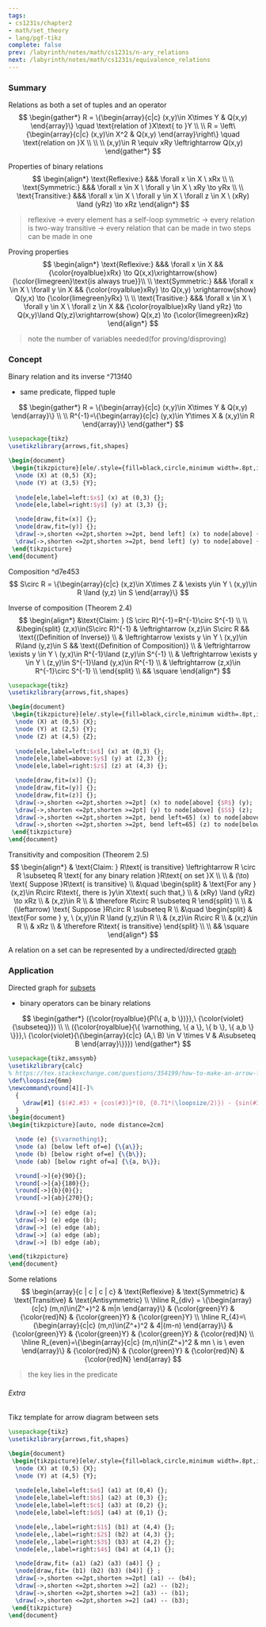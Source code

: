 ```yaml
---
tags:
- cs1231s/chapter2
- math/set_theory
- lang/pgf-tikz
complete: false
prev: /labyrinth/notes/math/cs1231s/n-ary_relations
next: /labyrinth/notes/math/cs1231s/equivalence_relations
---
```


   

### Summary
Relations as both a set of tuples and an operator
$$
\begin{gather*}
R = \{\begin{array}{c|c} (x,y)\in X\times Y & Q(x,y) \end{array}\} \quad \text{relation of }X\text{ to }Y \\
\\
R = \left\{\begin{array}{c|c} (x,y)\in X^2 & Q(x,y) \end{array}\right\} \quad \text{relation on }X \\
\\
\\
(x,y)\in R \equiv xRy \leftrightarrow Q(x,y)
\end{gather*}
$$

Properties of binary relations
$$
\begin{align*}
\text{Reflexive:} &&& \forall x \in X \ xRx \\
\\
\text{Symmetric:} &&& \forall x \in X \ \forall y \in X \ xRy \to yRx \\
\\
\text{Transitive:} &&& \forall x \in X \ \forall y \in X \ \forall z \in X \ (xRy) \land (yRz) \to xRz
\end{align*}
$$
> reflexive -> every element has a self-loop
> symmetric -> every relation is two-way
> transitive -> every relation that can be made in two steps can be made in one

Proving properties
$$
\begin{align*}
\text{Reflexive:} &&& \forall x \in X && {\color{royalblue}xRx} \to Q(x,x)\xrightarrow{show} {\color{limegreen}\text{is always true}}\\
\\
\text{Symmetric:} &&& \forall x \in X \ \forall y \in X && {\color{royalblue}xRy} \to Q(x,y) \xrightarrow{show} Q(y,x) \to {\color{limegreen}yRx} \\
\\
\text{Trasitive:} &&& \forall x \in X \ \forall y \in X \ \forall z \in X && {\color{royalblue}xRy \land yRz} \to Q(x,y)\land Q(y,z)\xrightarrow{show} Q(x,z) \to {\color{limegreen}xRz}
\end{align*}
$$
> note the number of variables needed(for proving/disproving)

### Concept
Binary relation and its inverse ^713f40
- same predicate, flipped tuple

$$
\begin{gather*}
R = \{\begin{array}{c|c} (x,y)\in X\times Y & Q(x,y) \end{array}\} \\
\\
R^{-1}=\{\begin{array}{c|c} (y,x)\in Y\times X & (x,y)\in R \end{array}\}
\end{gather*}
$$
```tikz
\usepackage{tikz}
\usetikzlibrary{arrows,fit,shapes}

\begin{document}
 \begin{tikzpicture}[ele/.style={fill=black,circle,minimum width=.8pt,inner sep=1pt},every fit/.style={ellipse,draw,inner sep=-2pt,minimum width=1.4cm,minimum height=1.8cm}]
  \node (X) at (0,5) {X};
  \node (Y) at (3,5) {Y};
  
  \node[ele,label=left:$x$] (x) at (0,3) {};
  \node[ele,label=right:$y$] (y) at (3,3) {};

  \node[draw,fit=(x)] {};
  \node[draw,fit=(y)] {};  
  \draw[->,shorten <=2pt,shorten >=2pt, bend left] (x) to node[above] {$R$} (y);
  \draw[->,shorten <=2pt,shorten >=2pt, bend left] (y) to node[above] {$R^{-1}$} (x);
 \end{tikzpicture}
\end{document}
```

Composition ^d7e453
$$
S\circ R = \{\begin{array}{c|c} (x,z)\in X\times Z & \exists y\in Y \ (x,y)\in R \land (y,z) \in S \end{array}\}
$$

Inverse of composition (Theorem 2.4)
$$
\begin{align*}
&\text{Claim: } (S \circ R)^{-1}=R^{-1}\circ S^{-1} \\
\\
&\begin{split}
(z,x)\in(S\circ R)^{-1} & \leftrightarrow (x,z)\in S\circ R && \text{(Definition of Inverse)} \\
& \leftrightarrow \exists y \in Y \ (x,y)\in R\land (y,z)\in S && \text{(Definition of Composition)} \\
& \leftrightarrow \exists y \in Y \ (y,x)\in R^{-1}\land (z,y)\in S^{-1} \\
& \leftrightarrow \exists y \in Y \ (z,y)\in S^{-1}\land (y,x)\in R^{-1} \\
& \leftrightarrow (z,x)\in R^{-1}\circ S^{-1} \\
\end{split} \\
&& \square
\end{align*}
$$
```tikz
\usepackage{tikz}
\usetikzlibrary{arrows,fit,shapes}

\begin{document}
 \begin{tikzpicture}[ele/.style={fill=black,circle,minimum width=.8pt,inner sep=1pt},every fit/.style={ellipse,draw,inner sep=-2pt,minimum width=1.4cm,minimum height=1.8cm}]
  \node (X) at (0,5) {X};
  \node (Y) at (2,5) {Y};
  \node (Z) at (4,5) {Z};
  
  \node[ele,label=left:$x$] (x) at (0,3) {};
  \node[ele,label=above:$y$] (y) at (2,3) {};
  \node[ele,label=right:$z$] (z) at (4,3) {};

  \node[draw,fit=(x)] {};
  \node[draw,fit=(y)] {};  
  \node[draw,fit=(z)] {};  
  \draw[->,shorten <=2pt,shorten >=2pt] (x) to node[above] {$R$} (y);
  \draw[->,shorten <=2pt,shorten >=2pt] (y) to node[above] {$S$} (z);
  \draw[->,shorten <=2pt,shorten >=2pt, bend left=65] (x) to node[above] {$S\circ R$} (z);
  \draw[->,shorten <=2pt,shorten >=2pt, bend left=65] (z) to node[below] {$(S \circ R)^{-1}=R^{-1}\circ S^{-1}$} (x);
 \end{tikzpicture}
\end{document}
```

Transitivity and composition (Theorem 2.5)
$$
\begin{align*}
& \text{Claim: } R\text{ is transitive} \leftrightarrow  R \circ R \subseteq R \text{ for any binary relation }R\text{ on set }X \\
\\
& (\to) \text{ Suppose }R\text{ is transitive} \\
&\quad \begin{split}
& \text{For any }(x,z)\in R\circ R\text{, there is }y\in X\text{ such that,} \\
& (xRy) \land (yRz) \to xRz \\
& (x,z)\in R \\
& \therefore R\circ R \subseteq R
\end{split} \\
\\
& (\leftarrow) \text{ Suppose }R\circ R \subseteq R \\
&\quad \begin{split}
& \text{For some } y, \ (x,y)\in R \land (y,z)\in R \\
& (x,z)\in R\circ R \\
& (x,z)\in R \\
& xRz \\
& \therefore R\text{ is transitive}
\end{split} \\
\\
&& \square
\end{align*}
$$

A relation on a set can be represented by a undirected/directed [graph](/labyrinth/notes/math/cs1231s/graphs_of_relations)

### Application
Directed graph for [subsets](/labyrinth/notes/math/cs1231s/sets#^ca7c0d)
- binary operators can be binary relations

$$
\begin{gather*}
({\color{royalblue}{P(\{ a, b \})}},\ {\color{violet}{\subseteq}}) \\
\\
({\color{royalblue}{\{ \varnothing, \{ a \}, \{ b \}, \{ a,b \} \}}},\ {\color{violet}{\{\begin{array}{c|c} (A,\ B) \in V \times V & A\subseteq B \end{array}\}}})
\end{gather*}
$$
```tikz
\usepackage{tikz,amssymb}
\usetikzlibrary{calc}
% https://tex.stackexchange.com/questions/354199/how-to-make-an-arrow-from-a-node-to-itself-have-a-nice-arc
\def\loopsize{6mm}
\newcommand\round[4][-]%
  {
	\draw[#1] ($(#2.#3) + {cos(#3)}*(0, {0.71*(\loopsize/2)}) - {sin(#3)}*({0.71*(\loopsize/2)}, 0)$) arc (180+#3-45:180+#3-45-270:\loopsize/2) #4;
  }
\begin{document}
\begin{tikzpicture}[auto, node distance=2cm]

  \node (e) {$\varnothing$};
  \node (a) [below left of=e] {\{a\}};
  \node (b) [below right of=e] {\{b\}};
  \node (ab) [below right of=a] {\{a, b\}};

  \round[->]{e}{90}{};
  \round[->]{a}{180}{};
  \round[->]{b}{0}{};
  \round[->]{ab}{270}{};
  
  \draw[->] (e) edge (a);
  \draw[->] (e) edge (b);
  \draw[->] (e) edge (ab);
  \draw[->] (a) edge (ab);
  \draw[->] (b) edge (ab);

\end{tikzpicture}
\end{document}
```

Some relations
$$
\begin{array}{c | c | c | c} 
& \text{Reflexive} & \text{Symmetric} & \text{Transitive} & \text{Antisymmetric} \\
\hline
R_{div} = \{\begin{array}{c|c} (m,n)\in(Z^+)^2 & m|n \end{array}\} & {\color{green}Y} & {\color{red}N} & {\color{green}Y} & {\color{green}Y} \\
\hline 
R_{4}=\{\begin{array}{c|c} (m,n)\in(Z^+)^2 & 4|(m-n) \end{array}\} & {\color{green}Y} & {\color{green}Y} & {\color{green}Y} & {\color{red}N} \\
\hline
R_{even}=\{\begin{array}{c|c} (m,n)\in(Z^+)^2 & mn \ is \ even \end{array}\} & {\color{red}N} & {\color{green}Y} & {\color{red}N} & {\color{red}N}
\end{array}
$$
> the key lies in the predicate

###### Extra
Tikz template for arrow diagram between sets
```latex
\usepackage{tikz}
\usetikzlibrary{arrows,fit,shapes}

\begin{document}
 \begin{tikzpicture}[ele/.style={fill=black,circle,minimum width=.8pt,inner sep=1pt},every fit/.style={ellipse,draw,inner sep=-2pt,minimum width=1.4cm,minimum height=1.8cm}]
  \node (X) at (0,5) {X};
  \node (Y) at (4,5) {Y};
  
  \node[ele,label=left:$a$] (a1) at (0,4) {};    
  \node[ele,label=left:$b$] (a2) at (0,3) {};    
  \node[ele,label=left:$c$] (a3) at (0,2) {};
  \node[ele,label=left:$d$] (a4) at (0,1) {};

  \node[ele,,label=right:$1$] (b1) at (4,4) {};
  \node[ele,,label=right:$2$] (b2) at (4,3) {};
  \node[ele,,label=right:$3$] (b3) at (4,2) {};
  \node[ele,,label=right:$4$] (b4) at (4,1) {};

  \node[draw,fit= (a1) (a2) (a3) (a4)] {} ;
  \node[draw,fit= (b1) (b2) (b3) (b4)] {} ;  
  \draw[->,shorten <=2pt,shorten >=2pt] (a1) -- (b4);
  \draw[->,shorten <=2pt,shorten >=2] (a2) -- (b2);
  \draw[->,shorten <=2pt,shorten >=2] (a3) -- (b1);
  \draw[->,shorten <=2pt,shorten >=2] (a4) -- (b3);
 \end{tikzpicture}
\end{document} 
```